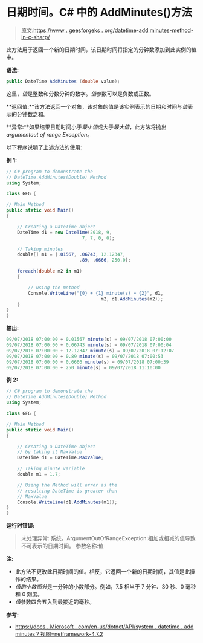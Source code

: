 # 日期时间。C# 中的 AddMinutes()方法

> 原文:[https://www . geesforgeks . org/datetime-add minutes-method-in-c-sharp/](https://www.geeksforgeeks.org/datetime-addminutes-method-in-c-sharp/)

此方法用于返回一个新的日期时间，该日期时间将指定的分钟数添加到此实例的值中。

**语法:**

```cs
public DateTime AddMinutes (double value);
```

这里，*值*是整数和分数分钟的数字。*值*参数可以是负数或正数。

**返回值:**该方法返回一个对象，该对象的值是该实例表示的日期和时间与*值*表示的分钟数之和。

**异常:**如果结果日期时间小于*最小值*或大于*最大值*，此方法将抛出*argumentout of range Exception*。

以下程序说明了上述方法的使用:

**例 1:**

```cs
// C# program to demonstrate the
// DateTime.AddMinutes(Double) Method
using System;

class GFG {

// Main Method
public static void Main()
{

    // Creating a DateTime object
    DateTime d1 = new DateTime(2018, 9,
                            7, 7, 0, 0);

    // Taking minutes
    double[] m1 = {.01567, .06743, 12.12347,
                           .89, .6666, 250.0};

    foreach(double m2 in m1)
    {

        // using the method
        Console.WriteLine("{0} + {1} minute(s) = {2}", d1,
                                   m2, d1.AddMinutes(m2));
    }                    
}
}
```

**输出:**

```cs
09/07/2018 07:00:00 + 0.01567 minute(s) = 09/07/2018 07:00:00
09/07/2018 07:00:00 + 0.06743 minute(s) = 09/07/2018 07:00:04
09/07/2018 07:00:00 + 12.12347 minute(s) = 09/07/2018 07:12:07
09/07/2018 07:00:00 + 0.89 minute(s) = 09/07/2018 07:00:53
09/07/2018 07:00:00 + 0.6666 minute(s) = 09/07/2018 07:00:39
09/07/2018 07:00:00 + 250 minute(s) = 09/07/2018 11:10:00

```

**例 2:**

```cs
// C# program to demonstrate the
// DateTime.AddMinutes(Double) Method
using System;

class GFG {

// Main Method
public static void Main()
{

    // Creating a DateTime object
    // by taking it MaxValue
    DateTime d1 = DateTime.MaxValue;

    // Taking minute variable
    double m1 = 1.7;

    // Using the Method will error as the
    // resulting DateTime is greater than 
    // MaxValue
    Console.WriteLine(d1.AddMinutes(m1));
}
}
```

**运行时错误:**

> 未处理异常:
> 系统。ArgumentOutOfRangeException:相加或相减的值导致不可表示的日期时间。
> 参数名称:值

**注:**

*   此方法不更改此日期时间的值。相反，它返回一个新的日期时间，其值是此操作的结果。
*   *值的小数部分*是一分钟的小数部分。例如，7.5 相当于 7 分钟、30 秒、0 毫秒和 0 刻度。
*   *值*参数四舍五入到最接近的毫秒。

**参考:**

*   [https://docs . Microsoft . com/en-us/dotnet/API/system . datetime . add minutes？视图=netframework-4.7.2](https://docs.microsoft.com/en-us/dotnet/api/system.datetime.addminutes?view=netframework-4.7.2)